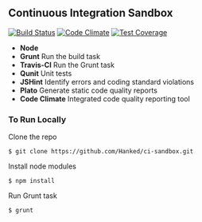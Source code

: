 ## Continuous Integration Sandbox
[![Build Status](https://travis-ci.org/Hanked/ci-sandbox.svg?branch=master)](https://travis-ci.org/Hanked/ci-sandbox)
[![Code Climate](https://codeclimate.com/github/Hanked/ci-sandbox/badges/gpa.svg)](https://codeclimate.com/github/Hanked/ci-sandbox)
[![Test Coverage](https://codeclimate.com/github/Hanked/ci-sandbox/badges/coverage.svg)](https://codeclimate.com/github/Hanked/ci-sandbox)

- **Node**
- **Grunt** Run the build task
- **Travis-CI** Run the Grunt task
- **Qunit** Unit tests
- **JSHint** Identify errors and coding standard violations
- **Plato** Generate static code quality reports
- **Code Climate** Integrated code quality reporting tool

### To Run Locally

Clone the repo

`$ git clone https://github.com/Hanked/ci-sandbox.git`

Install node modules

`$ npm install`

Run Grunt task

`$ grunt`
